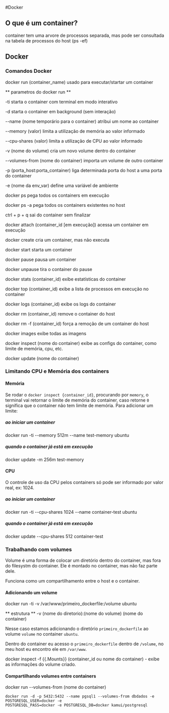 #Docker

## O que é um container?


container tem uma arvore de processos separada, mas pode ser consultada na tabela de processos do host (ps -ef)

## Docker

### Comandos Docker

docker run (container_name)                     usado para executar/startar um container

** parametros do docker run **

  -ti                                             starta o container com terminal em modo interativo

  -d                                              starta o container em background (sem interação)

  --name (nome temporário para o container)       atribui um nome ao container

  --memory (valor)                                limita a utilização de memória ao valor informado

  --cpu-shares (valor)                            limita a utilização de CPU ao valor informado
  
  -v (nome do volume)                             cria um novo volume dentro do container

  --volumes-from (nome do container)              importa um volume de outro container
  
  -p (porta_host:porta_container)                 liga determinada porta do host a uma porta do
                                                  container

  -e (nome da env_var)                            define uma variável de ambiente


docker ps                                       pega todos os containers em execução

docker ps -a                                    pega todos os containers existentes no host

ctrl + p + q                                    sai do container sem finalizar

docker attach (container_id [em execução])      acessa um container em execução

docker create                                   cria um container, mas não executa

docker start                                    starta um container

docker pause                                    pausa um container

docker unpause                                  tira o container do pause

docker stats (container_id)                     exibe estatísticas do container

docker top (container_id)                       exibe a lista de processos em execução no container

docker logs (container_id)                      exibe os logs do container

docker rm (container_id)                        remove o container do host

docker rm -f (container_id)                     força a remoção de um container do host

docker images                                   exibe todas as imagens

docker inspect (nome do container)              exibe as configs do container, como limite de
                                                memória, cpu, etc.

docker update (nome do container)

### Limitando CPU e Memória dos containers

#### Memória

Se rodar o ```docker inspect {container_id}```, procurando por ```memory```, o terminal vai retornar
o limite de memória do container, caso retorne ```0``` significa que o container não tem limite de
memória. Para adicionar um limite:

##### ao iniciar um container

docker run -ti --memory 512m --name test-memory ubuntu

##### quando o container já está em execução

docker update -m 256m test-memory

#### CPU

O controle de uso da CPU pelos containers só pode ser informado por valor real, ex: 1024.

##### ao iniciar um container

docker run -ti --cpu-shares 1024 --name container-test ubuntu

##### quando o container já está em execução

docker update --cpu-shares 512 container-test

### Trabalhando com volumes

Volume é uma forma de colocar um diretório dentro do container, mas fora do filesystm do container.
Ele é montado no container, mas não faz parte dele.

Funciona como um compartilhamento entre o host e o container.

#### Adicionando um volume

docker run -ti -v /var/www/primeiro_dockerfile:/volume ubuntu

** estrutura **
  -v (nome do diretorio):(nome do volume) (nome do container)

Nesse caso estamos adicionando o diretório ```primeiro_dockerfile``` ao volume ```volume``` no
container ```ubuntu```.

Dentro do container eu acesso o ```primeiro_dockerfile``` dentro de ```/volume```, no meu host eu
encontro ele em ```/var/www```.


docker inspect -f {{.Mounts}} (container_id ou nome do container) - exibe as informações do volume
criado.

#### Compartilhando volumes entre containers

docker run --volumes-from (nome do container)

```
docker run -d -p 5432:5432 --name pgsql1 --volumes-from dbdados -e POSTGRESQL_USER=docker -e
POSTGRESQL_PASS=docker -e POSTGRESQL_DB=docker kamui/postgresql 
```


